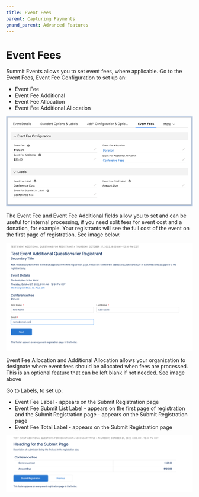 ```yaml
---
title: Event Fees
parent: Capturing Payments
grand_parent: Advanced Features
---
```


# Event Fees
Summit Events allows you to set event fees, where applicable.
Go to the Event Fees, Event Fee Configuration to set up an:
* Event Fee
* Event Fee Additional
* Event Fee Allocation
* Event Fee Additional Allocation

![event fee configuration](/docs/advanced-features/images/sea_eventfee_configuration.png)

The Event Fee and Event Fee Additional fields allow you to set and can be useful for internal processing, if you need split fees for event cost and a donation, for example. Your registrants will see the full cost of the event on the first page of registration. See image below.

![event fee registratin](/docs/advanced-features/images/sea_label_eventfee.png)

Event Fee Allocation and Additional Allocation allows your organization to designate where event fees should be allocated when fees are processed. This is an optional feature that can be left blank if not needed. See image above

Go to Labels, to set up:
* Event Fee Label - appears on the Submit Registration page
* Event Fee Submit List Label - appears on the first page of registration and the Submit Registration page - appears on the Submit Registration page
* Event Fee Total Label - appears on the Submit Registration page

![event fee submit registration](/docs/advanced-features/images/sea_submit_registration_eventfee.png)